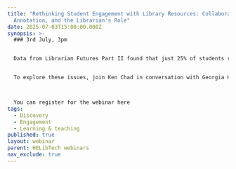 ```yaml
---
title: "Rethinking Student Engagement with Library Resources: Collaboration,
  Annotation, and the Librarian's Role"
date: 2025-07-03T15:00:00.000Z
synopsis: >-
  ### 3rd July, 3pm 


  Data from Librarian Futures Part II found that just 25% of students reported that librarians supported them in key areas including: thinking critically about the subject and finding good information. Many students still turn to Google to search for resources, finding library systems confusing and disconnected from their courses. Whilst many students trust librarians, there are still critical gaps and opportunities for librarians to play a deeper role in improving student workflows and facilitating student engagement with course materials.


  To explore these issues, join Ken Chad in conversation with Georgia Hajipieris, Product Manager for Talis at Technology from Sage and a librarian as we examine how educators can bring reading, annotation, and collaboration directly into course reading lists. We will hear from a library perspective on increasing collaboration in the classroom, sparking discussions and techniques to ensure reading lists go one step further with engagement. This is all while improving resource discoverability and decreasing the library's cost per use for resources. Finally, we'll discuss how to close the disconnect gap between the student and the library, with students feeling more connected to their course materials, adding value to the library as the heart of teaching and learning.



  You can register for the webinar here
tags:
  - Discovery
  - Engagement
  - Learning & teaching
published: true
layout: webinar
parent: HELibTech webinars
nav_exclude: true
---
```

